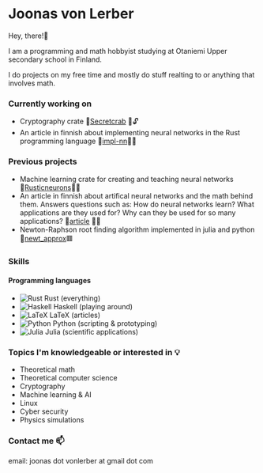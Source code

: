 # Joonas von Lerber
Hey, there!👋

I am a programming and math hobbyist studying at Otaniemi Upper secondary school in Finland.

I do projects on my free time and mostly do stuff realting to or anything that involves math. 

### Currently working on
- Cryptography crate 🔗[Secretcrab](https://github.com/Joonas-vonlerber/Secretcrab) 🔐🔓
- An article in finnish about implementing neural networks in the Rust programming language 🔗[impl-nn](https://github.com/Joonas-vonlerber/impl-nn)🦀📰

### Previous projects
- Machine learning crate for creating and teaching neural networks 🔗[Rusticneurons](https://github.com/Joonas-vonlerber/rusticneurons)🦀🧠
- An article in finnish about artifical neural networks and the math behind them. Answers questions such as: How do neural networks learn? What applications are they used for? Why can they be used for so many applications? 🔗[article](https://matematiikkalehtisolmu.fi/2023/3/neuroverkot.pdf) 📰🧠
- Newton-Raphson root finding algorithm implemented in julia and python 🔗[newt_approx](https://github.com/Joonas-vonlerber/Newton_approximation)🟥

### Skills
#### Programming languages
- ![Rust](https://img.shields.io/badge/rust-%23000000.svg?style=for-the-badge&logo=rust&logoColor=white) Rust (everything)
- ![Haskell](https://img.shields.io/badge/Haskell-5e5086?style=for-the-badge&logo=haskell&logoColor=white) Haskell (playing around)
- ![LaTeX](https://img.shields.io/badge/latex-%23008080.svg?style=for-the-badge&logo=latex&logoColor=white) LaTeX (articles)
- ![Python](https://img.shields.io/badge/python-3670A0?style=for-the-badge&logo=python&logoColor=ffdd54) Python (scripting & prototyping)
- ![Julia](https://img.shields.io/badge/-Julia-9558B2?style=for-the-badge&logo=julia&logoColor=white) Julia (scientific applications)

### Topics I'm knowledgeable or interested in 💡
- Theoretical math
- Theoretical computer science
- Cryptography
- Machine learning & AI
- Linux
- Cyber security
- Physics simulations

### Contact me 📫
email: joonas dot vonlerber at gmail dot com

<!--
**Joonas-vonlerber/Joonas-vonlerber** is a ✨ _special_ ✨ repository because its `README.md` (this file) appears on your GitHub profile.

Here are some ideas to get you started:

- 🔭 I’m currently working on ...
- 🌱 I’m currently learning ...
- 👯 I’m looking to collaborate on ...
- 🤔 I’m looking for help with ...
- 💬 Ask me about ...
- 📫 How to reach me: ...
- 😄 Pronouns: ...
- ⚡ Fun fact: ...
-->
